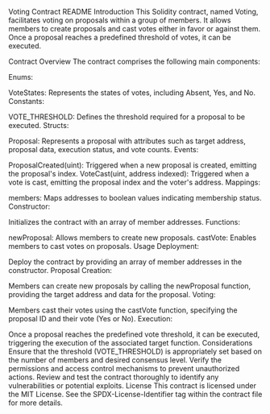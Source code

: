 Voting Contract README
Introduction
This Solidity contract, named Voting, facilitates voting on proposals within a group of members. It allows members to create proposals and cast votes either in favor or against them. Once a proposal reaches a predefined threshold of votes, it can be executed.

Contract Overview
The contract comprises the following main components:

Enums:

VoteStates: Represents the states of votes, including Absent, Yes, and No.
Constants:

VOTE_THRESHOLD: Defines the threshold required for a proposal to be executed.
Structs:

Proposal: Represents a proposal with attributes such as target address, proposal data, execution status, and vote counts.
Events:

ProposalCreated(uint): Triggered when a new proposal is created, emitting the proposal's index.
VoteCast(uint, address indexed): Triggered when a vote is cast, emitting the proposal index and the voter's address.
Mappings:

members: Maps addresses to boolean values indicating membership status.
Constructor:

Initializes the contract with an array of member addresses.
Functions:

newProposal: Allows members to create new proposals.
castVote: Enables members to cast votes on proposals.
Usage
Deployment:

Deploy the contract by providing an array of member addresses in the constructor.
Proposal Creation:

Members can create new proposals by calling the newProposal function, providing the target address and data for the proposal.
Voting:

Members cast their votes using the castVote function, specifying the proposal ID and their vote (Yes or No).
Execution:

Once a proposal reaches the predefined vote threshold, it can be executed, triggering the execution of the associated target function.
Considerations
Ensure that the threshold (VOTE_THRESHOLD) is appropriately set based on the number of members and desired consensus level.
Verify the permissions and access control mechanisms to prevent unauthorized actions.
Review and test the contract thoroughly to identify any vulnerabilities or potential exploits.
License
This contract is licensed under the MIT License. See the SPDX-License-Identifier tag within the contract file for more details.

